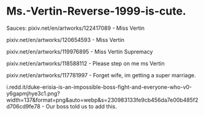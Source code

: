﻿# Ms.-Vertin-Reverse-1999-is-cute.

Sauces:
pixiv.net/en/artworks/122417089 - Miss Vertin

pixiv.net/en/artworks/120654593 - Miss Vertin

pixiv.net/en/artworks/119976895 - Miss Vertin Supremacy

pixiv.net/en/artworks/118588112 - Please step on me ms Vertin

pixiv.net/en/artworks/117781997 - Forget wife, im getting a super marriage.

i.redd.it/duke-erisia-is-an-impossible-boss-fight-and-everyone-who-v0-y6gapmjhye3c1.png?width=137&format=png&auto=webp&s=230983133fe9cb456da7e00b485f2d706cd9fe78 - Our boss told us to add this.
